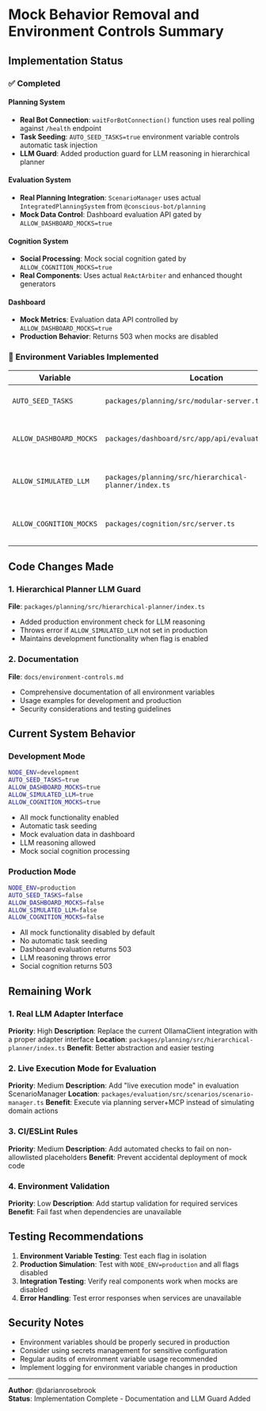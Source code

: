 # Mock Behavior Removal and Environment Controls Summary

## Implementation Status

### ✅ Completed

#### Planning System
- **Real Bot Connection**: `waitForBotConnection()` function uses real polling against `/health` endpoint
- **Task Seeding**: `AUTO_SEED_TASKS=true` environment variable controls automatic task injection
- **LLM Guard**: Added production guard for LLM reasoning in hierarchical planner

#### Evaluation System  
- **Real Planning Integration**: `ScenarioManager` uses actual `IntegratedPlanningSystem` from `@conscious-bot/planning`
- **Mock Data Control**: Dashboard evaluation API gated by `ALLOW_DASHBOARD_MOCKS=true`

#### Cognition System
- **Social Processing**: Mock social cognition gated by `ALLOW_COGNITION_MOCKS=true`
- **Real Components**: Uses actual `ReActArbiter` and enhanced thought generators

#### Dashboard
- **Mock Metrics**: Evaluation data API controlled by `ALLOW_DASHBOARD_MOCKS=true`
- **Production Behavior**: Returns 503 when mocks are disabled

### 🔧 Environment Variables Implemented

| Variable | Location | Purpose | Default |
|----------|----------|---------|---------|
| `AUTO_SEED_TASKS` | `packages/planning/src/modular-server.ts` | Seed test tasks at startup | Disabled |
| `ALLOW_DASHBOARD_MOCKS` | `packages/dashboard/src/app/api/evaluation/route.ts` | Enable mock evaluation data | Disabled |
| `ALLOW_SIMULATED_LLM` | `packages/planning/src/hierarchical-planner/index.ts` | Permit LLM calls in production | Disabled in prod |
| `ALLOW_COGNITION_MOCKS` | `packages/cognition/src/server.ts` | Enable mock social cognition | Disabled |

## Code Changes Made

### 1. Hierarchical Planner LLM Guard
**File**: `packages/planning/src/hierarchical-planner/index.ts`
- Added production environment check for LLM reasoning
- Throws error if `ALLOW_SIMULATED_LLM` not set in production
- Maintains development functionality when flag is enabled

### 2. Documentation
**File**: `docs/environment-controls.md`
- Comprehensive documentation of all environment variables
- Usage examples for development and production
- Security considerations and testing guidelines

## Current System Behavior

### Development Mode
```bash
NODE_ENV=development
AUTO_SEED_TASKS=true
ALLOW_DASHBOARD_MOCKS=true
ALLOW_SIMULATED_LLM=true
ALLOW_COGNITION_MOCKS=true
```
- All mock functionality enabled
- Automatic task seeding
- Mock evaluation data in dashboard
- LLM reasoning allowed
- Mock social cognition processing

### Production Mode
```bash
NODE_ENV=production
AUTO_SEED_TASKS=false
ALLOW_DASHBOARD_MOCKS=false
ALLOW_SIMULATED_LLM=false
ALLOW_COGNITION_MOCKS=false
```
- All mock functionality disabled by default
- No automatic task seeding
- Dashboard evaluation returns 503
- LLM reasoning throws error
- Social cognition returns 503

## Remaining Work

### 1. Real LLM Adapter Interface
**Priority**: High
**Description**: Replace the current OllamaClient integration with a proper adapter interface
**Location**: `packages/planning/src/hierarchical-planner/index.ts`
**Benefit**: Better abstraction and easier testing

### 2. Live Execution Mode for Evaluation
**Priority**: Medium
**Description**: Add "live execution mode" in evaluation ScenarioManager
**Location**: `packages/evaluation/src/scenarios/scenario-manager.ts`
**Benefit**: Execute via planning server+MCP instead of simulating domain actions

### 3. CI/ESLint Rules
**Priority**: Medium
**Description**: Add automated checks to fail on non-allowlisted placeholders
**Benefit**: Prevent accidental deployment of mock code

### 4. Environment Validation
**Priority**: Low
**Description**: Add startup validation for required services
**Benefit**: Fail fast when dependencies are unavailable

## Testing Recommendations

1. **Environment Variable Testing**: Test each flag in isolation
2. **Production Simulation**: Test with `NODE_ENV=production` and all flags disabled
3. **Integration Testing**: Verify real components work when mocks are disabled
4. **Error Handling**: Test error responses when services are unavailable

## Security Notes

- Environment variables should be properly secured in production
- Consider using secrets management for sensitive configuration
- Regular audits of environment variable usage recommended
- Implement logging for environment variable changes in production

---

**Author**: @darianrosebrook  
**Status**: Implementation Complete - Documentation and LLM Guard Added
